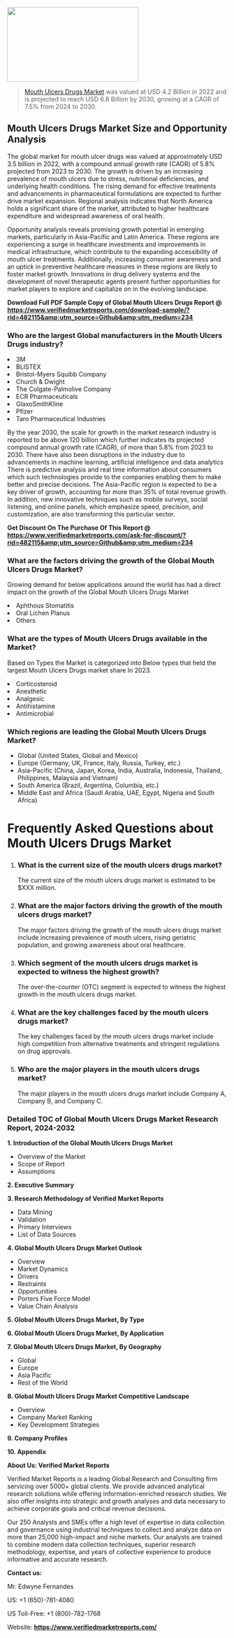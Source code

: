 
<img src="https://ffe5etoiles.com/wp-content/uploads/2024/12/MST1-300x171.png" alt="" width="300" height="171" class="alignnone size-medium wp-image-20088" /><blockquote><p><p><a href="https://www.verifiedmarketreports.com/download-sample/?rid=482115&utm_source=Github&utm_medium=234" target="_blank">Mouth Ulcers Drugs Market</a> was valued at USD 4.2 Billion in 2022 and is projected to reach USD 6.8 Billion by 2030, growing at a CAGR of 7.5% from 2024 to 2030.</p></blockquote><p><h2>Mouth Ulcers Drugs Market Size and Opportunity Analysis</h2> <p>The global market for mouth ulcer drugs was valued at approximately USD 3.5 billion in 2022, with a compound annual growth rate (CAGR) of 5.8% projected from 2023 to 2030. The growth is driven by an increasing prevalence of mouth ulcers due to stress, nutritional deficiencies, and underlying health conditions. The rising demand for effective treatments and advancements in pharmaceutical formulations are expected to further drive market expansion. Regional analysis indicates that North America holds a significant share of the market, attributed to higher healthcare expenditure and widespread awareness of oral health.</p> <p>Opportunity analysis reveals promising growth potential in emerging markets, particularly in Asia-Pacific and Latin America. These regions are experiencing a surge in healthcare investments and improvements in medical infrastructure, which contribute to the expanding accessibility of mouth ulcer treatments. Additionally, increasing consumer awareness and an uptick in preventive healthcare measures in these regions are likely to foster market growth. Innovations in drug delivery systems and the development of novel therapeutic agents present further opportunities for market players to explore and capitalize on in the evolving landscape.</p> </p><p class=""><strong>Download Full PDF Sample Copy of Global Mouth Ulcers Drugs Report @ <a href="https://www.verifiedmarketreports.com/download-sample/?rid=482115&amp;utm_source=Github&amp;utm_medium=234" target="_blank">https://www.verifiedmarketreports.com/download-sample/?rid=482115&amp;utm_source=Github&amp;utm_medium=234</a></strong></p><h3 id="" class="">Who are the largest Global manufacturers in the Mouth Ulcers Drugs industry?</h3><p><li>3M</li><li> BLISTEX</li><li> Bristol-Myers Squibb Company</li><li> Church & Dwight</li><li> The Colgate-Palmolive Company</li><li> ECR Pharmaceuticals</li><li> GlaxoSmithKline</li><li> Pfizer</li><li> Taro Pharmaceutical Industries</li></p><div class=""><div class="" dir="" data-message-author-role="" data-message-id="" data-message-model-slug=""><div class=""><div class=""><div class=""><div class="" dir="" data-message-author-role="" data-message-id="" data-message-model-slug=""><div class=""><div class=""><p>By the year 2030, the scale for growth in the market research industry is reported to be above 120 billion which further indicates its projected compound annual growth rate (CAGR), of more than 5.8% from 2023 to 2030. There have also been disruptions in the industry due to advancements in machine learning, artificial intelligence and data analytics There is predictive analysis and real time information about consumers which such technologies provide to the companies enabling them to make better and precise decisions. The Asia-Pacific region is expected to be a key driver of growth, accounting for more than 35% of total revenue growth. In addition, new innovative techniques such as mobile surveys, social listening, and online panels, which emphasize speed, precision, and customization, are also transforming this particular sector.</p><p><strong>Get Discount On The Purchase Of This Report @&nbsp; <a href="https://www.verifiedmarketreports.com/ask-for-discount/?rid=482115&amp;utm_source=Github&amp;utm_medium=234" target="_blank">https://www.verifiedmarketreports.com/ask-for-discount/?rid=482115&amp;utm_source=Github&amp;utm_medium=234</a></strong></p></div></div></div></div></div></div></div></div><h3 id="" class="">What are the factors driving the growth of the Global Mouth Ulcers Drugs Market?</h3><p id="" class="">Growing demand for below applications around the world has had a direct impact on the growth of the Global Mouth Ulcers Drugs Market</p><p id="" class=""><li>Aphthous Stomatitis</li><li> Oral Lichen Planus</li><li> Others</li></p><h3 id="" class="">What are the types of Mouth Ulcers Drugs available in the Market?</h3><p id="" class="">Based on Types the Market is categorized into Below types that held the largest Mouth Ulcers Drugs market share In 2023.</p><p id="" class=""><li>Corticosteroid</li><li> Anesthetic</li><li> Analgesic</li><li> Antihistamine</li><li> Antimicrobial</li></p><h3 id="" class="">Which regions are leading the Global Mouth Ulcers Drugs Market?</h3><ul><li>Global (United States, Global and Mexico)</li><li>Europe (Germany, UK, France, Italy, Russia, Turkey, etc.)</li><li>Asia-Pacific (China, Japan, Korea, India, Australia, Indonesia, Thailand, Philippines, Malaysia and Vietnam)</li><li>South America (Brazil, Argentina, Columbia, etc.)</li><li>Middle East and Africa (Saudi Arabia, UAE, Egypt, Nigeria and South Africa)</li></ul><p><h1>Frequently Asked Questions about Mouth Ulcers Drugs Market</h1><ol> <li> <h3>What is the current size of the mouth ulcers drugs market?</h3> <p>The current size of the mouth ulcers drugs market is estimated to be $XXX million.</p> </li> <li> <h3>What are the major factors driving the growth of the mouth ulcers drugs market?</h3> <p>The major factors driving the growth of the mouth ulcers drugs market include increasing prevalence of mouth ulcers, rising geriatric population, and growing awareness about oral healthcare.</p> </li> <li> <h3>Which segment of the mouth ulcers drugs market is expected to witness the highest growth?</h3> <p>The over-the-counter (OTC) segment is expected to witness the highest growth in the mouth ulcers drugs market.</p> </li> <li> <h3>What are the key challenges faced by the mouth ulcers drugs market?</h3> <p>The key challenges faced by the mouth ulcers drugs market include high competition from alternative treatments and stringent regulations on drug approvals.</p> </li> <li> <h3>Who are the major players in the mouth ulcers drugs market?</h3> <p>The major players in the mouth ulcers drugs market include Company A, Company B, and Company C.</p> </li> <!-- Add more FAQs and answers here as needed --> </ol></body></html></p><h3 id="" class="">Detailed TOC of Global Mouth Ulcers Drugs Market Research Report, 2024-2032</h3><p id="" class=""><strong>1. Introduction of the Global Mouth Ulcers Drugs Market</strong></p><ul><li>Overview of the Market</li><li>Scope of Report</li><li>Assumptions</li></ul><p id="" class=""><strong>2. Executive Summary</strong></p><p id="" class=""><strong>3. Research Methodology of&nbsp;Verified Market Reports</strong></p><ul><li>Data Mining</li><li>Validation</li><li>Primary Interviews</li><li>List of Data Sources</li></ul><p id="" class=""><strong>4. Global Mouth Ulcers Drugs Market Outlook</strong></p><ul><li>Overview</li><li>Market Dynamics</li><li>Drivers</li><li>Restraints</li><li>Opportunities</li><li>Porters Five Force Model</li><li>Value Chain Analysis</li></ul><p id="" class=""><strong>5. Global Mouth Ulcers Drugs Market, By&nbsp;Type</strong></p><p id="" class=""><strong>6. Global Mouth Ulcers Drugs Market, By Application</strong></p><p id="" class=""><strong>7. Global Mouth Ulcers Drugs Market, By Geography</strong></p><ul><li>Global</li><li>Europe</li><li>Asia Pacific</li><li>Rest of the World</li></ul><p id="" class=""><strong>8. Global Mouth Ulcers Drugs Market Competitive Landscape</strong></p><ul><li>Overview</li><li>Company Market Ranking</li><li>Key Development Strategies</li></ul><p id="" class=""><strong>9. Company Profiles</strong></p><p id="" class=""><strong>10. Appendix</strong></p><p id="" class=""><strong>About Us: Verified Market Reports</strong></p><p id="" class="">Verified Market Reports is a leading Global Research and Consulting firm servicing over 5000+ global clients. We provide advanced analytical research solutions while offering information-enriched research studies. We also offer insights into strategic and growth analyses and data necessary to achieve corporate goals and critical revenue decisions.</p><p id="" class="">Our 250 Analysts and SMEs offer a high level of expertise in data collection and governance using industrial techniques to collect and analyze data on more than 25,000 high-impact and niche markets. Our analysts are trained to combine modern data collection techniques, superior research methodology, expertise, and years of collective experience to produce informative and accurate research.</p><p id="" class=""><strong>Contact us:</strong></p><p id="" class="">Mr. Edwyne Fernandes</p><p id="" class="">US: +1 (650)-781-4080</p><p id="" class="">US Toll-Free: +1 (800)-782-1768</p><p id="" class="">Website: <a target="" data-test-app-aware-link=""><strong>https://www.verifiedmarketreports.com/</strong></a></p>
